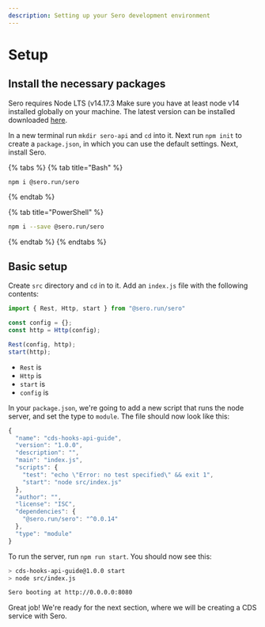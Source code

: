 ```yaml
---
description: Setting up your Sero development environment
---
```


# Setup

## Install the necessary packages

Sero requires Node LTS \(v14.17.3 Make sure you have at least node v14 installed globally on your machine. The latest version can be installed downloaded [here](https://nodejs.org/en/download/).

In a new terminal run `mkdir sero-api` and `cd` into it. Next run `npm init` to create a `package.json`, in which you can use the default settings. Next, install Sero.

{% tabs %}
{% tab title="Bash" %}
```
npm i @sero.run/sero
```
{% endtab %}

{% tab title="PowerShell" %}
```bash
npm i --save @sero.run/sero
```
{% endtab %}
{% endtabs %}

## Basic setup

Create `src` directory and `cd` in to it. Add an `index.js` file with the following contents:

```javascript
import { Rest, Http, start } from "@sero.run/sero"

const config = {};
const http = Http(config);

Rest(config, http);
start(http);
```

* `Rest` is 
* `Http` is 
* `start` is
* `config` is 

In your `package.json`, we're going to add a new script that runs the node server, and set the type to `module`. The file should now look like this:

```javascript
{
  "name": "cds-hooks-api-guide",
  "version": "1.0.0",
  "description": "",
  "main": "index.js",
  "scripts": {
    "test": "echo \"Error: no test specified\" && exit 1",
    "start": "node src/index.js"
  },
  "author": "",
  "license": "ISC",
  "dependencies": {
    "@sero.run/sero": "^0.0.14"
  },
  "type": "module"
}
```

To run the server, run `npm run start`. You should now see this:

```bash
> cds-hooks-api-guide@1.0.0 start
> node src/index.js

Sero booting at http://0.0.0.0:8080
```

Great job! We're ready for the next section, where we will be creating a CDS service with Sero.


